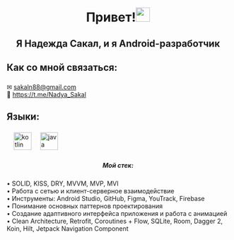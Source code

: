 <h1 align="center">Привет!<img src="https://github.com/blackcater/blackcater/raw/main/images/Hi.gif" height="32"/></h1>
<h2 align="center">Я Надежда Сакал, и я Android-разработчик </h2>

###

<h2 align="left">Как со мной связаться:</h2>

###

&#9993; sakaln88@gmail.com <br>💬 https://t.me/Nadya_Sakal

###

<h2 align="left">Языки:</h2>

###

<div align="left">
  <img width="12" />
  <img src="https://cdn.jsdelivr.net/gh/devicons/devicon/icons/kotlin/kotlin-original.svg" height="40" alt="kotlin logo"  />
  <img width="12" />
  <img src="https://cdn.jsdelivr.net/gh/devicons/devicon/icons/java/java-original.svg" height="40" alt="java logo"  />
  <img width="12" />
</div>

###

<h5 align="center">Мой стек:</h5>
• SOLID, KISS, DRY, MVVM, MVP, MVI<br>
• Работа с сетью и клиент-серверное взаимодействие<br>
• Инструменты: Android Studio, GitHub, Figma, YouTrack, Firebase<br>
• Понимание основных паттернов проектирования<br>
• Создание адаптивного интерфейса приложения и работа с анимацией<br>
• Clean Architecture, Retrofit, Coroutines + Flow, SQLite, Room, Dagger 2, Koin, Hilt, Jetpack Navigation Component<br>

